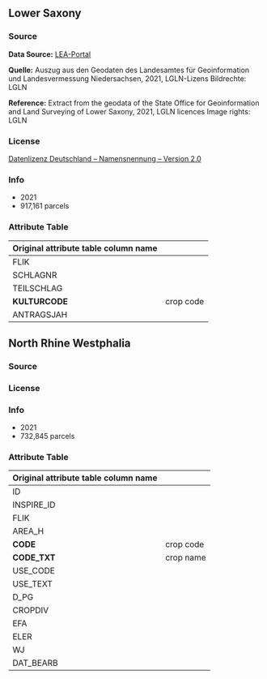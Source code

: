 ## Lower Saxony
### Source
**Data Source:** [LEA-Portal](https://sla.niedersachsen.de/landentwicklung/LEA/)

**Quelle:** Auszug aus den Geodaten des Landesamtes für Geoinformation und Landesvermessung Niedersachsen, 2021, LGLN-Lizens Bildrechte: LGLN

**Reference:** Extract from the geodata of the State Office for Geoinformation and Land Surveying of Lower Saxony, 2021, LGLN licences Image rights: LGLN

### License
[Datenlizenz Deutschland – Namensnennung – Version 2.0](https://www.govdata.de/dl-de/by-2-0)

### Info
- 2021
- 917,161 parcels

### Attribute Table

| Original attribute table column name |           |
| ------------------------------------ | --------- |
| FLIK | |
| SCHLAGNR | |
| TEILSCHLAG | |
| **KULTURCODE** | crop code |
| ANTRAGSJAH | |

## North Rhine Westphalia

### Source

### License

### Info
- 2021
- 732,845 parcels

### Attribute Table

| Original attribute table column name |           |
| ------------------------------------ | --------- |
| ID | |
| INSPIRE_ID | |
| FLIK | |
| AREA_H | |
| **CODE** | crop code |
| **CODE_TXT** | crop name |
| USE_CODE | |
| USE_TEXT | |
| D_PG | |
| CROPDIV | |
| EFA | |
| ELER | |
| WJ | |
| DAT_BEARB | |